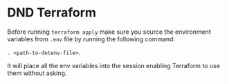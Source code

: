 # DND Terraform

Before running `terraform apply` make sure you source the environment variables from `.env` file by running the following command: 

`. <path-to-dotenv-file>`. 

It will place all the env variables into the session enabling Terraform to use them without asking.
